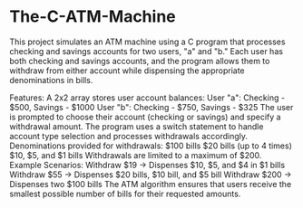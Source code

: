 # The-C-ATM-Machine
This project simulates an ATM machine using a C program that processes checking and savings accounts for two users, "a" and "b." Each user has both checking and savings accounts, and the program allows them to withdraw from either account while dispensing the appropriate denominations in bills.

Features:
A 2x2 array stores user account balances:
User "a": Checking - $500, Savings - $1000
User "b": Checking - $750, Savings - $325
The user is prompted to choose their account (checking or savings) and specify a withdrawal amount.
The program uses a switch statement to handle account type selection and processes withdrawals accordingly.
Denominations provided for withdrawals:
$100 bills
$20 bills (up to 4 times)
$10, $5, and $1 bills
Withdrawals are limited to a maximum of $200.
Example Scenarios:
Withdraw $19 → Dispenses $10, $5, and $4 in $1 bills
Withdraw $55 → Dispenses $20 bills, $10 bill, and $5 bill
Withdraw $200 → Dispenses two $100 bills
The ATM algorithm ensures that users receive the smallest possible number of bills for their requested amounts.
